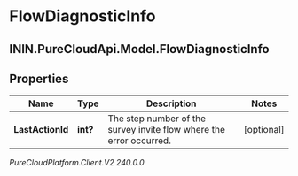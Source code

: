 # FlowDiagnosticInfo

## ININ.PureCloudApi.Model.FlowDiagnosticInfo

## Properties

|Name | Type | Description | Notes|
|------------ | ------------- | ------------- | -------------|
| **LastActionId** | **int?** | The step number of the survey invite flow where the error occurred. | [optional] |



_PureCloudPlatform.Client.V2 240.0.0_
